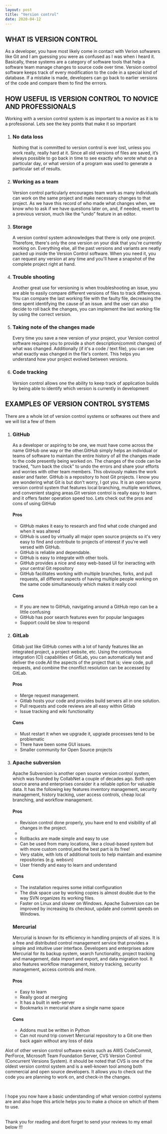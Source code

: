 ```yaml
---
layout: post
title: "Version control"
date: 2020-04-12
---
```

<h2>WHAT IS VERSION CONTROL</h2>
As a developer, you have most likely come in contact with Verion sofwarers like Git and I am guessing you were as confused as I was when i heard it. Basically, these systems are a category of software tools that help a software team manage changes to source code over time. Version control software keeps track of every modification to the code in a special kind of database. If a mistake is made, developers can go back to earlier versions of the code and compare them to find the errrors.

<h2> HOW USEFUL IS VERSION CONTROL TO NOVICE AND PROFESSIONALS</h2>
Working with a version control system is as important to a novice as it is to a professional. Lets see the key points that make it so important
<ol>
  <li><h3>No data loss</h3>Nothing that is committed to version control is ever lost, unless you work really, really hard at it. Since all old versions of files are saved, it’s always possible to go back in time to see exactly who wrote what on a particular day, or what version of a program was used to generate a particular set of results.</li>
  <li><h3>Working as a team</h3> Version control particularly encourages team work as many individuals can work on the same project and make necessary changes to that project. As we have this record of who made what changes when, we know who to ask if we have questions later on, and, if needed, revert to a previous version, much like the “undo” feature in an editor.</li>
  <li><h3>Storage</h3>A version control system acknowledges that there is only one project. Therefore, there's only the one version on your disk that you're currently working on. Everything else, all the past versions and variants are neatly packed up inside the Version Control software. When you need it, you can request any version at any time and you'll have a snapshot of the complete project right at hand.</li>
  <li><h3>Trouble shooting</h3>Another great use for versioning is when troubleshooting an issue, you are able to easily compare different versions of files to track differences. You can compare the last working file with the faulty file, decreasing the time spent identifying the cause of an issue. and the user can also decide to roll back the changes, you can implement the last working file by using the correct version.</li>
  <li><h3>Taking note of the changes made</h3>Every time you save a new version of your project, your Version control software requires you to provide a short description(commit changes) of what was changed. Additionally (if it's a code / text file), you can see what exactly was changed in the file's content. This helps you understand how your project evolved between versions.</li>
  <li><h3>Code tracking</h3>Version control allows one the ability to keep track of application builds by being able to identify which version is currently in development </li>
 </ol>
 <h2>EXAMPLES OF VERSION CONTROL SYSTEMS</h2>
 <p> There are a whole lot of version control systems or softwares out there and we will list a few of them</p>
 <ol>
  <li><h3>GitHub</h3>
    As a developer or aspiring to be one, we must have come across the name GitHub one way or the other.GitHub simply helps an individual or teams of software to maintain the entire history of all the changes made to the code presently being worked on. The changes of the code can be tracked, "turn back the clock" to undo the errors and share your efforts and worries with other team members. This obviously makes the work easier and faster. 
    GitHub is a repository to host Git projects. I know you are wondering what Git is but don't worry, I got you. It is an open source version control system that features local branching, multiple workflows, and convenient staging areas.Git version control is really easy to learn and it offers faster operation speed too. Lets check out the pros and cons of using GitHub</li>
  <h4>Pros</h4>
  <ul>
    <li>GitHub makes it easy to research and find what code changed and when it was altered</li>
    <li>GitHub is used by virtually all major open source projects so it's very easy to find and contribute to projects of interest if you're well versed with GitHub.</li>
    <li>GitHub is reliable and dependable.</li>
    <li>GitHub is easy to integrate with other tools.</li>
    <li>GitHub provides a nice and easy web-based UI for ineracting with your central Git repository</li>
    <li>GitHub facilitates working with multiple branches, forks, and pull requests, all different aspects of having multiple people working on the same code simultaneously which makes it really cool </li>
  </ul>
  <h4>Cons</h4>
  <ul>
    <li>If you are new to GitHub, navigating around a GitHub repo can be a little confusing</li>
    <li>GitHub has poor search features even for popular languages</li>
    <li>Support could be slow to respond</li>
  </ul>
 <li><h3>GitLab</h3>
   Gitlab just like GitHub comes with a lot of handy features like an integrated project, a project website, etc. Using the continuous integration (CI) capabilities of GitLab, you can automatically test and deliver the code.All the aspects of the project that is; view code, pull requests, and combine the cnonflict resolution can be accessed by GitLab.</li>
  
   <h4>Pros</h4>
   <ul>
     <li>Merge request management.</li>
     <li>Gitlab hosts your code and provides build servers all in one solution.</li>
     <li>Pull requests and code reviews are all easy within Gitlab</li>
     <li>Issue tracking and wiki functionality</li>
  </ul>
  <h4>Cons</h4>
  <ul>
    <li>Must restart it when we upgrade it, upgrade processes tend to be problematic</li>
    <li>There have been some GUI issues.</li>
    <li>Smaller community for Open Source projects</li>
  </ul>
 <li><h3>Apache subversion</h3>
   Apache Subversion is another open source version control system, which was founded by CollabNet a couple of decades ago. Both open source arena and enterprises consider it a reliable option for valuable data.
It has the following key features inventory management, security management, history tracking, user access controls, cheap local branching, and workflow management.
  <h4>Pros</h4>
    <ul>
      <li>Revision control done properly, you have end to end visibility of all changes in the project.<li>
      <li>Rollbacks are made simple and easy to use</li>
      <li>Can be used from many locations, like a cloud-based system but with more custom control,and the best part is its free!</li>
      <li>Very stable, with lots of additional tools to help maintain and examine repositories (e.g. websvn)</li>
      <li>User friendly and easy to learn and understand</li>
   </ul>
  <h4>Cons</h4>
  <ul>
    <li>The installation requires some initial configuration</li>
    <li>
The disk space use by working copies is almost double due to the way SVN organizes its working files.</li>
    <li>Faster on Linux and slower on Windows. Apache Subversion can be improved by increasing its checkout, update and commit speeds on Windows.</li>
  </ul>
  <h3>Mercurial</h3>
  Mercurial is known for its efficiency in handling projects of all sizes. It is a free and distributed control management service that provides a simple and intuitive user interface.
Developers and enterprises adore Mercurial for its backup system, search functionality, project tracking and management, data import and export, and data migration tool. It also features workflow management, history tracking, security management, access controls and more.
  <h4>Pros</h4>
  <ul>
    <li>Easy to learn</li>
    <li>Really good at merging</li>
    <li>It has a built in web-server</li>
    <li>Bookmarks in mercurial share a single name space</li>
  </ul>
  <h4>Cons</h4>
  <ul>
    <li>Addons must be written in Python</li>
    <li>Can not round trip convert Mercurial repository to a Git one then back again without any loss of data</li>
  </ul>
</ol> 
<p> Alot of other version control software exists such as AWS CodeCommit, PerForce, Microsoft Team Foundation Server, CVS Version Control (Concurrent Versions System). it should be noted that CVS is one of the oldest version control system and is a well-known tool among both commercial and open source developers. It allows you to check out the code you are planning to work on, and check-in the changes.</p>
</br>

<p>I hope you now have a basic understanding of what version control systems are and also hope this article helps you to make a choice on which of them to use.</p>
</br>
Thank you for reading and dont forget to send your reviews to my email below !!!

  

    
    
 
    
    
    
  
  
      
   

  



